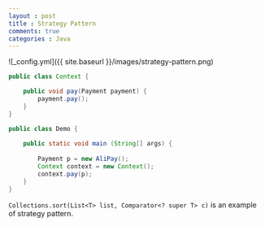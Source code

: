 ```yaml
---
layout : post
title : Strategy Pattern
comments: true
categories : Java
---
```


![_config.yml]({{ site.baseurl }}/images/strategy-pattern.png)

```java
public class Context {

    public void pay(Payment payment) {
        payment.pay();
    }
}

public class Demo {
    
    public static void main (String[] args) {
    
        Payment p = new AliPay();
        Context context = new Context();
        context.pay(p);
    }
}
```

`Collections.sort(List<T> list, Comparator<? super T> c)` is an example of strategy pattern.
